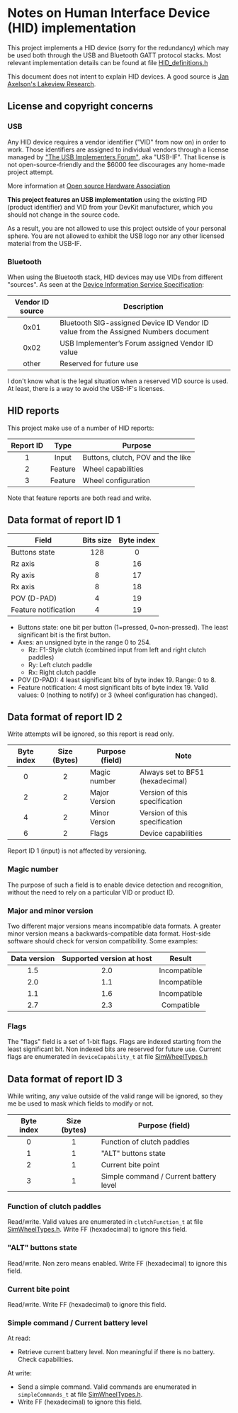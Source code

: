 # Notes on Human Interface Device (HID) implementation

This project implements a HID device (sorry for the redundancy) which may be used both through the USB and Bluetooth GATT protocol stacks. Most relevant implementation details can be found at file [HID_definitions.h](../../src/include/HID_definitions.h)

This document does not intent to explain HID devices. A good source is [Jan Axelson's Lakeview Research](http://www.janaxelson.com/hidpage.htm).

## License and copyright concerns

### USB

Any HID device requires a vendor identifier ("VID" from now on) in order to work. Those identifiers are assigned to individual vendors through a license managed by ["The USB Implementers Forum"](https://www.usb.org/about), aka "USB-IF". That license is not open-source-friendly and the $6000 fee discourages any home-made project attempt.

More information at [Open source Hardware Association](https://www.oshwa.org/faq/#usb-vendor-id)

**This project features an USB implementation** using the existing PID (product identifier) and VID from your DevKit manufacturer, which you should not change in the source code.

As a result, you are not allowed to use this project outside of your personal sphere. You are not allowed to exhibit the USB logo nor any other licensed material from the USB-IF.

### Bluetooth

When using the Bluetooth stack, HID devices may use VIDs from different "sources". As seen at the [Device Information Service Specification](https://www.bluetooth.org/docman/handlers/downloaddoc.ashx?doc_id=244369):

| Vendor ID source | Description                                                                         |
|:----------------:| ----------------------------------------------------------------------------------- |
| 0x01             | Bluetooth SIG-assigned Device ID Vendor ID value from the Assigned Numbers document |
| 0x02             | USB Implementer’s Forum assigned Vendor ID value                                    |
| other            | Reserved for future use                                                             |

I don't know what is the legal situation when a reserved VID source is used. At least, there is a way to avoid the USB-IF's licenses.

## HID reports

This project make use of a number of HID reports:

| Report ID | Type    | Purpose                           |
|:---------:|:-------:| --------------------------------- |
| 1         | Input   | Buttons, clutch, POV and the like |
| 2         | Feature | Wheel capabilities                |
| 3         | Feature | Wheel configuration               |

Note that feature reports are both read and write.

## Data format of report ID 1

| Field                | Bits size | Byte index |
| -------------------- |:---------:|:----------:|
| Buttons state        | 128       | 0          |
| Rz axis              | 8         | 16         |
| Ry axis              | 8         | 17         |
| Rx axis              | 8         | 18         |
| POV (D-PAD)          | 4         | 19         |
| Feature notification | 4         | 19         |

- Buttons state: one bit per button (1=pressed, 0=non-pressed). The least significant bit is the first button.
- Axes: an unsigned byte in the range 0 to 254.
  - Rz: F1-Style clutch (combined input from left and right clutch paddles)
  - Ry: Left clutch paddle
  - Rx: Right clutch paddle
- POV (D-PAD): 4 least significant bits of byte index 19. Range: 0 to 8.
- Feature notification: 4 most significant bits of byte index 19. Valid values: 0 (nothing to notify) or 3 (wheel configuration has changed).

## Data format of report ID 2

Write attempts will be ignored, so this report is read only.

| Byte index | Size (Bytes) | Purpose (field) | Note                             |
|:----------:|:------------:| --------------- | -------------------------------- |
| 0          | 2            | Magic number    | Always set to BF51 (hexadecimal) |
| 2          | 2            | Major Version   | Version of this specification    |
| 4          | 2            | Minor Version   | Version of this specification    |
| 6          | 2            | Flags           | Device capabilities              |

Report ID 1 (input) is not affected by versioning.

### Magic number

The purpose of such a field is to enable device detection and recognition, without the need to rely on a particular VID or product ID.

### Major and minor version

Two different major versions means incompatible data formats. A greater minor version means a backwards-compatible data format.
Host-side software should check for version compatibility. Some examples:

| Data version | Supported version at host | Result       |
|:------------:|:-------------------------:|:------------:|
| 1.5          | 2.0                       | Incompatible |
| 2.0          | 1.1                       | Incompatible |
| 1.1          | 1.6                       | Incompatible |
| 2.7          | 2.3                       | Compatible   |

### Flags

The "flags" field is a set of 1-bit flags. Flags are indexed starting from the least significant bit. Non indexed bits are reserved for future use. Current flags are enumerated in `deviceCapability_t` at file [SimWheelTypes.h][def]

## Data format of report ID 3

While writing, any value outside of the valid range will be ignored, so they me be used to mask which fields to modify or not.

| Byte index | Size (bytes) | Purpose (field)                        |
|:----------:|:------------:| -------------------------------------- |
| 0          | 1            | Function of clutch paddles             |
| 1          | 1            | "ALT" buttons state                    |
| 2          | 1            | Current bite point                     |
| 3          | 1            | Simple command / Current battery level |

### Function of clutch paddles

Read/write.
Valid values are enumerated in `clutchFunction_t` at file [SimWheelTypes.h][def].
Write FF (hexadecimal) to ignore this field.

### "ALT" buttons state

Read/write.
Non zero means enabled.
Write FF (hexadecimal) to ignore this field.

### Current bite point

Read/write.
Write FF (hexadecimal) to ignore this field.

### Simple command / Current battery level

At read:

- Retrieve current battery level. Non meaningful if there is no battery. Check capabilities.

At write:

- Send a simple command. Valid commands are enumerated in `simpleCommands_t` at file [SimWheelTypes.h][def].
- Write FF (hexadecimal) to ignore this field.

[def]: ../../src/include/SimWheelTypes.h
